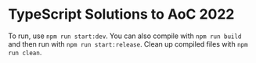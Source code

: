 # TypeScript Solutions to AoC 2022

To run, use `npm run start:dev`. You can also compile with
`npm run build` and then run with `npm run start:release`.
Clean up compiled files with `npm run clean`.
